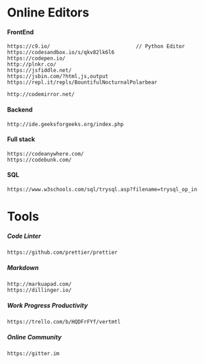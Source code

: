 # Online Editors

#### FrontEnd

```
https://c9.io/                            // Python Editor
https://codesandbox.io/s/qkv82lk6l6
https://codepen.io/
http://plnkr.co/
https://jsfiddle.net/
https://jsbin.com/?html,js,output
https://repl.it/repls/BountifulNocturnalPolarbear

http://codemirror.net/
```

#### Backend

```
http://ide.geeksforgeeks.org/index.php
```

#### Full stack

```
https://codeanywhere.com/
https://codebunk.com/
```

#### SQL

```
https://www.w3schools.com/sql/trysql.asp?filename=trysql_op_in
```

# Tools

##### Code Linter

```
https://github.com/prettier/prettier
```

##### Markdown

```
http://markuapad.com/
https://dillinger.io/
```

##### Work Progress Productivity

```
https://trello.com/b/HQDFrFYf/vertmtl
```

##### Online Community

```
https://gitter.im
```





